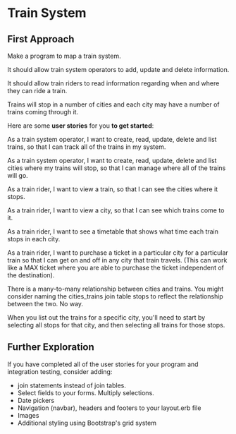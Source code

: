 # Train System #

## First Approach ##

Make a program to map a train system.

It should allow train system operators to add, update and delete information.

It should allow train riders to read information regarding when and where they can ride a train.

Trains will stop in a number of cities and each city may have a number of trains coming through it.

Here are some **user stories** for you **to get started**:

As a train system operator, I want to create, read, update, delete and list trains, so that I can track all of the trains in my system.

As a train system operator, I want to create, read, update, delete and list cities where my trains will stop, so that I can manage where all of the trains will go.

As a train rider, I want to view a train, so that I can see the cities where it stops.

As a train rider, I want to view a city, so that I can see which trains come to it.

As a train rider, I want to see a timetable that shows what time each train stops in each city.

As a train rider, I want to purchase a ticket in a particular city for a particular train so that I can get on and off in any city that train travels. (This can work like a MAX ticket where you are able to purchase the ticket independent of the destination).

There is a many-to-many relationship between cities and trains. You might consider naming the cities_trains join table stops to reflect the relationship between the two.  No way.

When you list out the trains for a specific city, you'll need to start by selecting all stops for that city, and then selecting all trains for those stops.

## Further Exploration ##

If you have completed all of the user stories for your program and integration testing, consider adding:

- join statements instead of join tables.
- Select fields to your forms. Multiply selections.
- Date pickers
- Navigation (navbar), headers and footers to your layout.erb file
- Images
- Additional styling using Bootstrap's grid system
